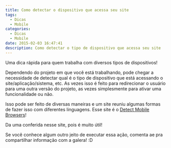 ```yaml
---
title: Como detectar o dispositivo que acessa seu site
tags:
  - Dicas
  - Mobile
categories:
  - Dicas
  - Mobile
date: 2015-02-03 16:47:41
description: Como detectar o tipo de dispositivo que acessa seu site
---
```


Uma dica rápida para quem trabalha com diversos tipos de dispositivos!

Dependendo do projeto em que você está trabalhando, pode chegar a necessidade de detectar qual é o tipo de dispositivo que está acessando o site/aplicação/sistema, etc. As vezes isso é feito para redirecionar o usuário para uma outra versão do projeto, as vezes simplesmente para ativar uma funcionalidade ou não.<!--more-->

Isso pode ser feito de diversas maneiras e um site reuniu algumas formas de fazer isso com diferentes linguagens. Esse site é o [Detect Mobile Browsers](http://detectmobilebrowsers.com/ "Detect Mobile Browsers")!

Da uma conferida nesse site, pois é muito útil!

Se você conhece algum outro jeito de executar essa ação, comenta ae pra compartilhar informação com a galera! :D
